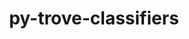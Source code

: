---
title: "py-trove-classifiers"
layout: cache
categories: [package, develop-2023-10-01]
meta: {"versions": ["2023.8.7"], "compilers": ["apple-clang@=14.0.0", "cce@=15.0.1", "gcc@=11.1.0", "gcc@=11.3.0", "gcc@=7.3.1", "gcc@=7.5.0", "oneapi@=2023.2.0"], "oss": ["amzn2", "rhel8", "ubuntu18.04", "ubuntu20.04", "ubuntu22.04", "ventura"], "platforms": ["darwin", "linux"], "targets": ["aarch64", "neoverse_n1", "ppc64le", "x86_64", "x86_64_v3", "zen4"], "stacks": ["aws-isc", "aws-isc-aarch64", "data-vis-sdk", "e4s", "e4s-cray-rhel", "e4s-oneapi", "e4s-power", "ml-darwin-aarch64-mps", "ml-linux-x86_64-cpu", "ml-linux-x86_64-cuda", "ml-linux-x86_64-rocm", "radiuss", "root"], "num_specs": 18, "num_specs_by_stack": {"ml-darwin-aarch64-mps": 2, "root": 18, "aws-isc-aarch64": 2, "aws-isc": 1, "e4s-cray-rhel": 1, "e4s": 2, "radiuss": 2, "e4s-power": 2, "e4s-oneapi": 2, "data-vis-sdk": 2, "ml-linux-x86_64-rocm": 1, "ml-linux-x86_64-cuda": 2, "ml-linux-x86_64-cpu": 2}}
spec_details: [{"hash": "xquacw2yil6gsdyl262g5suzdiqsqydx", "compiler": "apple-clang@=14.0.0", "versions": ["2023.8.7"], "os": "ventura", "platform": "darwin", "target": "aarch64", "variants": ["build_system=python_pip"], "stacks": ["ml-darwin-aarch64-mps", "root"], "size": "-", "tarball": "https://binaries.spack.io/releases/develop-2023-10-01/build_cache/darwin-ventura-aarch64/apple-clang-14.0.0/py-trove-classifiers-2023.8.7/darwin-ventura-aarch64-apple-clang-14.0.0-py-trove-classifiers-2023.8.7-xquacw2yil6gsdyl262g5suzdiqsqydx.spack"}, {"hash": "uxg7izjgoei4h536lyahkha4q4hrl75h", "compiler": "apple-clang@=14.0.0", "versions": ["2023.8.7"], "os": "ventura", "platform": "darwin", "target": "aarch64", "variants": ["build_system=python_pip"], "stacks": ["ml-darwin-aarch64-mps", "root"], "size": "-", "tarball": "https://binaries.spack.io/releases/develop-2023-10-01/build_cache/darwin-ventura-aarch64/apple-clang-14.0.0/py-trove-classifiers-2023.8.7/darwin-ventura-aarch64-apple-clang-14.0.0-py-trove-classifiers-2023.8.7-uxg7izjgoei4h536lyahkha4q4hrl75h.spack"}, {"hash": "z7s6dicrswgwja7etr7buimoet3b7obp", "compiler": "gcc@=7.3.1", "versions": ["2023.8.7"], "os": "amzn2", "platform": "linux", "target": "aarch64", "variants": ["build_system=python_pip"], "stacks": ["aws-isc-aarch64", "root"], "size": "-", "tarball": "https://binaries.spack.io/releases/develop-2023-10-01/build_cache/linux-amzn2-aarch64/gcc-7.3.1/py-trove-classifiers-2023.8.7/linux-amzn2-aarch64-gcc-7.3.1-py-trove-classifiers-2023.8.7-z7s6dicrswgwja7etr7buimoet3b7obp.spack"}, {"hash": "hpmz2smajyadoxhzwausyjsi33nr53h5", "compiler": "gcc@=7.3.1", "versions": ["2023.8.7"], "os": "amzn2", "platform": "linux", "target": "neoverse_n1", "variants": ["build_system=python_pip"], "stacks": ["aws-isc-aarch64", "root"], "size": "-", "tarball": "https://binaries.spack.io/releases/develop-2023-10-01/build_cache/linux-amzn2-neoverse_n1/gcc-7.3.1/py-trove-classifiers-2023.8.7/linux-amzn2-neoverse_n1-gcc-7.3.1-py-trove-classifiers-2023.8.7-hpmz2smajyadoxhzwausyjsi33nr53h5.spack"}, {"hash": "rglk4475u7bpieerm3utfexwjbphlhxc", "compiler": "gcc@=7.3.1", "versions": ["2023.8.7"], "os": "amzn2", "platform": "linux", "target": "x86_64_v3", "variants": ["build_system=python_pip"], "stacks": ["root", "aws-isc"], "size": "-", "tarball": "https://binaries.spack.io/releases/develop-2023-10-01/build_cache/linux-amzn2-x86_64_v3/gcc-7.3.1/py-trove-classifiers-2023.8.7/linux-amzn2-x86_64_v3-gcc-7.3.1-py-trove-classifiers-2023.8.7-rglk4475u7bpieerm3utfexwjbphlhxc.spack"}, {"hash": "of2z5fqfh75sntjzyxtrqhrdjosdb3f2", "compiler": "cce@=15.0.1", "versions": ["2023.8.7"], "os": "rhel8", "platform": "linux", "target": "zen4", "variants": ["build_system=python_pip"], "stacks": ["root", "e4s-cray-rhel"], "size": "-", "tarball": "https://binaries.spack.io/releases/develop-2023-10-01/build_cache/linux-rhel8-zen4/cce-15.0.1/py-trove-classifiers-2023.8.7/linux-rhel8-zen4-cce-15.0.1-py-trove-classifiers-2023.8.7-of2z5fqfh75sntjzyxtrqhrdjosdb3f2.spack"}, {"hash": "7t5phgnkhbch6dowzk65vbje2zmeecos", "compiler": "gcc@=11.1.0", "versions": ["2023.8.7"], "os": "ubuntu20.04", "platform": "linux", "target": "x86_64_v3", "variants": ["build_system=python_pip"], "stacks": ["root", "e4s"], "size": "-", "tarball": "https://binaries.spack.io/releases/develop-2023-10-01/build_cache/linux-ubuntu20.04-x86_64_v3/gcc-11.1.0/py-trove-classifiers-2023.8.7/linux-ubuntu20.04-x86_64_v3-gcc-11.1.0-py-trove-classifiers-2023.8.7-7t5phgnkhbch6dowzk65vbje2zmeecos.spack"}, {"hash": "e4eqtg4fiv4zwwkkyenusrfchcztn55j", "compiler": "gcc@=7.5.0", "versions": ["2023.8.7"], "os": "ubuntu18.04", "platform": "linux", "target": "x86_64_v3", "variants": ["build_system=python_pip"], "stacks": ["radiuss", "root"], "size": "-", "tarball": "https://binaries.spack.io/releases/develop-2023-10-01/build_cache/linux-ubuntu18.04-x86_64_v3/gcc-7.5.0/py-trove-classifiers-2023.8.7/linux-ubuntu18.04-x86_64_v3-gcc-7.5.0-py-trove-classifiers-2023.8.7-e4eqtg4fiv4zwwkkyenusrfchcztn55j.spack"}, {"hash": "xmtmfq3uxpuncigidgyingry463ghdsd", "compiler": "gcc@=7.5.0", "versions": ["2023.8.7"], "os": "ubuntu18.04", "platform": "linux", "target": "x86_64_v3", "variants": ["build_system=python_pip"], "stacks": ["radiuss", "root"], "size": "-", "tarball": "https://binaries.spack.io/releases/develop-2023-10-01/build_cache/linux-ubuntu18.04-x86_64_v3/gcc-7.5.0/py-trove-classifiers-2023.8.7/linux-ubuntu18.04-x86_64_v3-gcc-7.5.0-py-trove-classifiers-2023.8.7-xmtmfq3uxpuncigidgyingry463ghdsd.spack"}, {"hash": "sw4zh6junp6nc5hejzmjdzt4e7bmvet5", "compiler": "gcc@=11.1.0", "versions": ["2023.8.7"], "os": "ubuntu20.04", "platform": "linux", "target": "ppc64le", "variants": ["build_system=python_pip"], "stacks": ["root", "e4s-power"], "size": "-", "tarball": "https://binaries.spack.io/releases/develop-2023-10-01/build_cache/linux-ubuntu20.04-ppc64le/gcc-11.1.0/py-trove-classifiers-2023.8.7/linux-ubuntu20.04-ppc64le-gcc-11.1.0-py-trove-classifiers-2023.8.7-sw4zh6junp6nc5hejzmjdzt4e7bmvet5.spack"}, {"hash": "qmbwlskraccxctvri7ohxffadjbkazzw", "compiler": "gcc@=11.1.0", "versions": ["2023.8.7"], "os": "ubuntu20.04", "platform": "linux", "target": "ppc64le", "variants": ["build_system=python_pip"], "stacks": ["root", "e4s-power"], "size": "-", "tarball": "https://binaries.spack.io/releases/develop-2023-10-01/build_cache/linux-ubuntu20.04-ppc64le/gcc-11.1.0/py-trove-classifiers-2023.8.7/linux-ubuntu20.04-ppc64le-gcc-11.1.0-py-trove-classifiers-2023.8.7-qmbwlskraccxctvri7ohxffadjbkazzw.spack"}, {"hash": "tplul7cpimovjmwx63almik6maod3st7", "compiler": "oneapi@=2023.2.0", "versions": ["2023.8.7"], "os": "ubuntu20.04", "platform": "linux", "target": "x86_64", "variants": ["build_system=python_pip"], "stacks": ["e4s-oneapi", "root"], "size": "-", "tarball": "https://binaries.spack.io/releases/develop-2023-10-01/build_cache/linux-ubuntu20.04-x86_64/oneapi-2023.2.0/py-trove-classifiers-2023.8.7/linux-ubuntu20.04-x86_64-oneapi-2023.2.0-py-trove-classifiers-2023.8.7-tplul7cpimovjmwx63almik6maod3st7.spack"}, {"hash": "guze6qvok6rjbddjoomgq4n6hqexfy6p", "compiler": "oneapi@=2023.2.0", "versions": ["2023.8.7"], "os": "ubuntu20.04", "platform": "linux", "target": "x86_64", "variants": ["build_system=python_pip"], "stacks": ["e4s-oneapi", "root"], "size": "-", "tarball": "https://binaries.spack.io/releases/develop-2023-10-01/build_cache/linux-ubuntu20.04-x86_64/oneapi-2023.2.0/py-trove-classifiers-2023.8.7/linux-ubuntu20.04-x86_64-oneapi-2023.2.0-py-trove-classifiers-2023.8.7-guze6qvok6rjbddjoomgq4n6hqexfy6p.spack"}, {"hash": "lzqf2uipydjcb7urb42euplyggcczkpf", "compiler": "gcc@=11.1.0", "versions": ["2023.8.7"], "os": "ubuntu20.04", "platform": "linux", "target": "x86_64_v3", "variants": ["build_system=python_pip"], "stacks": ["root", "e4s"], "size": "-", "tarball": "https://binaries.spack.io/releases/develop-2023-10-01/build_cache/linux-ubuntu20.04-x86_64_v3/gcc-11.1.0/py-trove-classifiers-2023.8.7/linux-ubuntu20.04-x86_64_v3-gcc-11.1.0-py-trove-classifiers-2023.8.7-lzqf2uipydjcb7urb42euplyggcczkpf.spack"}, {"hash": "cqtgz3dme6as72emqjykebwlchldfwz5", "compiler": "gcc@=11.1.0", "versions": ["2023.8.7"], "os": "ubuntu20.04", "platform": "linux", "target": "x86_64_v3", "variants": ["build_system=python_pip"], "stacks": ["data-vis-sdk", "root"], "size": "-", "tarball": "https://binaries.spack.io/releases/develop-2023-10-01/build_cache/linux-ubuntu20.04-x86_64_v3/gcc-11.1.0/py-trove-classifiers-2023.8.7/linux-ubuntu20.04-x86_64_v3-gcc-11.1.0-py-trove-classifiers-2023.8.7-cqtgz3dme6as72emqjykebwlchldfwz5.spack"}, {"hash": "cjdaclfawdecf7tzowjn5wugy2lehviy", "compiler": "gcc@=11.1.0", "versions": ["2023.8.7"], "os": "ubuntu20.04", "platform": "linux", "target": "x86_64_v3", "variants": ["build_system=python_pip"], "stacks": ["data-vis-sdk", "root"], "size": "-", "tarball": "https://binaries.spack.io/releases/develop-2023-10-01/build_cache/linux-ubuntu20.04-x86_64_v3/gcc-11.1.0/py-trove-classifiers-2023.8.7/linux-ubuntu20.04-x86_64_v3-gcc-11.1.0-py-trove-classifiers-2023.8.7-cjdaclfawdecf7tzowjn5wugy2lehviy.spack"}, {"hash": "kumeyjesihffdjszvsgafwkmssa7v7tb", "compiler": "gcc@=11.3.0", "versions": ["2023.8.7"], "os": "ubuntu22.04", "platform": "linux", "target": "x86_64_v3", "variants": ["build_system=python_pip"], "stacks": ["ml-linux-x86_64-rocm", "ml-linux-x86_64-cuda", "ml-linux-x86_64-cpu", "root"], "size": "-", "tarball": "https://binaries.spack.io/releases/develop-2023-10-01/build_cache/linux-ubuntu22.04-x86_64_v3/gcc-11.3.0/py-trove-classifiers-2023.8.7/linux-ubuntu22.04-x86_64_v3-gcc-11.3.0-py-trove-classifiers-2023.8.7-kumeyjesihffdjszvsgafwkmssa7v7tb.spack"}, {"hash": "hitonfdx5fy3duzrvfuxhh34jupcobbn", "compiler": "gcc@=11.3.0", "versions": ["2023.8.7"], "os": "ubuntu22.04", "platform": "linux", "target": "x86_64_v3", "variants": ["build_system=python_pip"], "stacks": ["ml-linux-x86_64-cuda", "ml-linux-x86_64-cpu", "root"], "size": "-", "tarball": "https://binaries.spack.io/releases/develop-2023-10-01/build_cache/linux-ubuntu22.04-x86_64_v3/gcc-11.3.0/py-trove-classifiers-2023.8.7/linux-ubuntu22.04-x86_64_v3-gcc-11.3.0-py-trove-classifiers-2023.8.7-hitonfdx5fy3duzrvfuxhh34jupcobbn.spack"}]
---